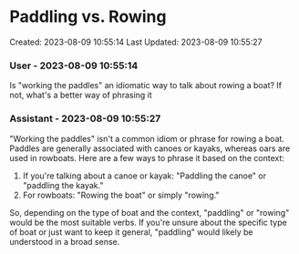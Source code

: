 # Paddling vs. Rowing

Created: 2023-08-09 10:55:14
Last Updated: 2023-08-09 10:55:27

### User - 2023-08-09 10:55:14

Is "working the paddles" an idiomatic way to talk about rowing a boat? If not, what's a better way of phrasing it 

### Assistant - 2023-08-09 10:55:27

"Working the paddles" isn't a common idiom or phrase for rowing a boat. Paddles are generally associated with canoes or kayaks, whereas oars are used in rowboats. Here are a few ways to phrase it based on the context:

1. If you're talking about a canoe or kayak: "Paddling the canoe" or "paddling the kayak."
2. For rowboats: "Rowing the boat" or simply "rowing."

So, depending on the type of boat and the context, "paddling" or "rowing" would be the most suitable verbs. If you're unsure about the specific type of boat or just want to keep it general, "paddling" would likely be understood in a broad sense.


